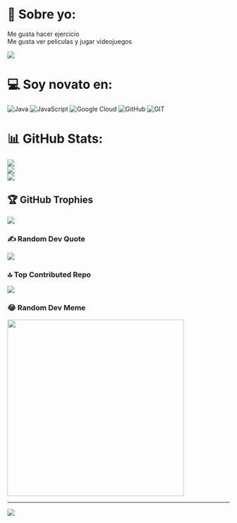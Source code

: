 # 💫 Sobre yo:
Me gusta hacer ejercicio<br>Me gusta ver películas y jugar videojuegos
	

![]([https://quotes-github-readme.vercel.app/api?type=vetical&theme=merko](https://w7.pngwing.com/pngs/518/82/png-transparent-iron-man-marvel-comics-marvel-iron-man-marvel-comics.png))

# 💻 Soy novato en:
![Java](https://img.shields.io/badge/java-%23ED8B00.svg?style=for-the-badge&logo=java&logoColor=white) ![JavaScript](https://img.shields.io/badge/javascript-%23323330.svg?style=for-the-badge&logo=javascript&logoColor=%23F7DF1E) ![Google Cloud](https://img.shields.io/badge/Google%20Cloud-%234285F4.svg?style=for-the-badge&logo=google-cloud&logoColor=white) ![GitHub](https://img.shields.io/badge/GitHub-%23121011.svg?style=for-the-badge&logo=github&logoColor=white) ![GIT](https://img.shields.io/badge/Git-fc6d26?style=for-the-badge&logo=git&logoColor=white)
# 📊 GitHub Stats:
![](https://github-readme-stats.vercel.app/api?username=David-Esteban-Ortiz-Ortiz&theme=gruvbox&hide_border=true&include_all_commits=true&count_private=false)<br/>
![](https://github-readme-streak-stats.herokuapp.com/?user=David-Esteban-Ortiz-Ortiz&theme=gruvbox&hide_border=true)<br/>
![](https://github-readme-stats.vercel.app/api/top-langs/?username=David-Esteban-Ortiz-Ortiz&theme=gruvbox&hide_border=true&include_all_commits=true&count_private=false&layout=compact)

## 🏆 GitHub Trophies
![](https://github-profile-trophy.vercel.app/?username=David-Esteban-Ortiz-Ortiz&theme=discord&no-frame=false&no-bg=false&margin-w=4)

### ✍️ Random Dev Quote
![](https://quotes-github-readme.vercel.app/api?type=vetical&theme=merko)

### 🔝 Top Contributed Repo
![](https://github-contributor-stats.vercel.app/api?username=David-Esteban-Ortiz-Ortiz&limit=5&theme=darkhub&combine_all_yearly_contributions=true)

### 😂 Random Dev Meme
<img src='https://randommeme-five.vercel.app/' style="height: 400px;"/>

---
[![](https://visitcount.itsvg.in/api?id=David-Esteban-Ortiz-Ortiz&icon=0&color=0)](https://visitcount.itsvg.in)

<!-- Proudly created with GPRM ( https://gprm.itsvg.in ) -->
